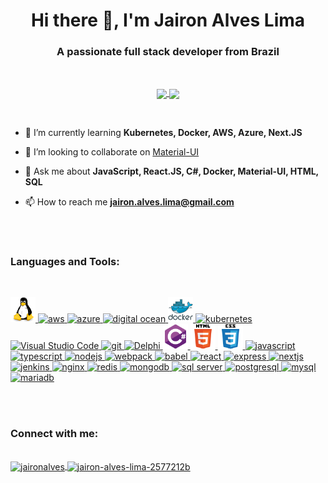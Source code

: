 <h1 align="center">Hi there 👋, I'm Jairon Alves Lima</h1>

<h3 align="center">A passionate full stack developer from Brazil</h3>

<br />

<p align="center">
  <a href="https://github.com/anuraghazra/github-readme-stats">
    <img
      align="center"
      src="https://github-readme-stats.vercel.app/api/top-langs/?username=jaironalves&layout=compact"
    />
  </a>
  <a href="https://github.com/anuraghazra/github-readme-stats">
    <img
      align="center"
      height="165"
      src="https://github-readme-stats.vercel.app/api?username=jaironalves&count_private=true&show_icons=true&custom_title=Github%20Status&hide=issues"
    />
  </a>
</p>

<br />

- 🌱 I’m currently learning **Kubernetes, Docker, AWS, Azure, Next.JS**

- 👯 I’m looking to collaborate on [Material-UI](https://material-ui.com/)

- 💬 Ask me about **JavaScript, React.JS, C#, Docker, Material-UI, HTML, SQL**

- 📫 How to reach me **jairon.alves.lima@gmail.com**

<br/>
<br/>

<h3 align="left">Languages and Tools:</h3>
<br/>
<p align="left">
  <a href="https://www.linux.org/" target="_blank">
		<img 
      src="https://raw.githubusercontent.com/devicons/devicon/master/icons/linux/linux-original.svg" 
      alt="linux" 
      width="40" 
      height="40"
    />
	</a>
  <a href="https://aws.amazon.com" target="_blank">
		<img 
      src="https://devicons.github.io/devicon/devicon.git/icons/amazonwebservices/amazonwebservices-original-wordmark.svg"      
      alt="aws" 
      width="40" 
      height="40"
    />
	</a>
	<a href="https://azure.microsoft.com" target="_blank">
		<img 
      src="https://www.vectorlogo.zone/logos/microsoft_azure/microsoft_azure-icon.svg"
      alt="azure" 
      width="40" 
      height="40"
    />
	</a>
  <a href="https://www.digitalocean.com/" target="_blank">
		<img 
      src="https://upload.wikimedia.org/wikipedia/commons/f/ff/DigitalOcean_logo.svg"
      alt="digital ocean" 
      width="40" 
      height="40"
    />
	</a> 
  <a href="https://www.docker.com/" target="_blank">
    <img
      src="https://raw.githubusercontent.com/devicons/devicon/master/icons/docker/docker-original-wordmark.svg"
      alt="docker"
      width="40"
      height="40"
    />
  </a>
  <a href="https://kubernetes.io" target="_blank">
    <img
      src="https://www.vectorlogo.zone/logos/kubernetes/kubernetes-icon.svg"
      alt="kubernetes"
      width="40"
      height="40"
    />
  </a>
  <a href="https://code.visualstudio.com" target="_blank">
    <img
      src="https://upload.wikimedia.org/wikipedia/commons/9/9a/Visual_Studio_Code_1.35_icon.svg"
      alt="Visual Studio Code"
      width="40"
      height="40"
    />
  </a>
  <a href="https://git-scm.com/" target="_blank">
		<img 
      src="https://www.vectorlogo.zone/logos/git-scm/git-scm-icon.svg" 
      alt="git" 
      width="40" 
      height="40"
    />
	</a>
  <a href="https://www.embarcadero.com/" target="_blank">
    <img
      src="https://www.embarcadero.com/images/logos/delphi-logo-64.png"
      alt="Delphi"
      width="40"
      height="40"
    />
  </a>
  <a href="https://docs.microsoft.com/dotnet/csharp/" target="_blank">
    <img
      src="https://raw.githubusercontent.com/devicons/devicon/master/icons/csharp/csharp-original.svg"
      alt="C Sharp"
      width="40"
      height="40"
    />
  </a>
  <a href="https://www.w3.org/html/" target="_blank">
		<img 
      src="https://raw.githubusercontent.com/devicons/devicon/master/icons/html5/html5-original-wordmark.svg" 
      alt="html5" 
      width="40" 
      height="40"
    />
	</a>
  <a href="https://www.w3schools.com/css/" target="_blank">
		<img 
      src="https://raw.githubusercontent.com/devicons/devicon/master/icons/css3/css3-original-wordmark.svg" 
      alt="css3" 
      width="40" 
      height="40"
    />
	</a>
  <a
    href="https://developer.mozilla.org/en-US/docs/Web/JavaScript"
    target="_blank"
  >
    <img
      src="https://devicons.github.io/devicon/devicon.git/icons/javascript/javascript-original.svg"
      alt="javascript"
      width="40"
      height="40"
    />
  </a>
  <a href="https://www.typescriptlang.org/" target="_blank">
    <img
      src="https://devicons.github.io/devicon/devicon.git/icons/typescript/typescript-original.svg"
      alt="typescript"
      width="40"
      height="40"
    />
  </a>  
  <a href="https://nodejs.org" target="_blank">
    <img
      src="https://devicons.github.io/devicon/devicon.git/icons/nodejs/nodejs-original-wordmark.svg"
      alt="nodejs"
      width="40"
      height="40"
    />
  </a>
  <a href="https://webpack.js.org" target="_blank">
		<img 
      src="https://devicons.github.io/devicon/devicon.git/icons/webpack/webpack-original.svg" 
      alt="webpack" 
      width="40" 
      height="40"
    />
	</a>
  <a href="https://babeljs.io/" target="_blank">
		<img 
      src="https://www.vectorlogo.zone/logos/babeljs/babeljs-icon.svg" 
      alt="babel" 
      width="40" 
      height="40"
    />
	</a>
  <a href="https://reactjs.org/" target="_blank">
    <img
      src="https://devicons.github.io/devicon/devicon.git/icons/react/react-original-wordmark.svg"
      alt="react"
      width="40"
      height="40"
    />
  </a>
  <a href="https://expressjs.com" target="_blank">
		<img 
      src="https://devicons.github.io/devicon/devicon.git/icons/express/express-original-wordmark.svg" 
      alt="express" 
      width="40" 
      height="40"
    />
	</a>
  <a href="https://nextjs.org/" target="_blank">
		<img 
      src="https://cdn.worldvectorlogo.com/logos/nextjs-3.svg" 
      alt="nextjs" 
      width="40" 
      height="40"
    />
	</a>  
  <a href="https://www.jenkins.io" target="_blank">
    <img
      src="https://www.vectorlogo.zone/logos/jenkins/jenkins-icon.svg"
      alt="jenkins"
      width="40"
      height="40"
    />
  </a>
  <a href="https://www.nginx.com/" target="_blank">
    <img
      src="https://devicon.dev/devicon.git/icons/nginx/nginx-original.svg"
      alt="nginx"
      width="40"
      height="40"
    />
  </a>
  <a href="https://redis.io/" target="_blank">
    <img
      src="https://devicon.dev/devicon.git/icons/redis/redis-original-wordmark.svg"
      alt="redis"
      width="40"
      height="40"
    />
  </a>
  <a href="https://www.mongodb.com/" target="_blank">
    <img
      src="https://devicons.github.io/devicon/devicon.git/icons/mongodb/mongodb-original-wordmark.svg"
      alt="mongodb"
      width="40"
      height="40"
    />
  </a>
  <a href="https://docs.microsoft.com/en-us/sql" target="_blank">
    <img
      src="https://docs.microsoft.com/en-us/azure/media/index/sqldatabase.svg"
      alt="sql server"
      width="40"
      height="40"
    />
  </a>  
  <a href="https://www.postgresql.org" target="_blank">
    <img
      src="https://devicons.github.io/devicon/devicon.git/icons/postgresql/postgresql-original-wordmark.svg"
      alt="postgresql"
      width="40"
      height="40"
    />
  </a>
  <a href="https://www.mysql.com/" target="_blank">
    <img
      src="https://devicon.dev/devicon.git/icons/mysql/mysql-original-wordmark.svg"
      alt="mysql"
      width="40"
      height="40"
    />
  </a> 
  <a href="https://mariadb.org/" target="_blank">
		<img 
      src="https://www.vectorlogo.zone/logos/mariadb/mariadb-icon.svg" 
      alt="mariadb" 
      width="40" 
      height="40"
    />
	</a>
</p>

<br/>
<br/>

<p align="left">
<h3 align="left">Connect with me:</h3>
  <br/>
  <a href="https://twitter.com/jaironalves" target="blank">
    <img 
      align="center" 
      src="https://cdn.jsdelivr.net/npm/simple-icons@3.0.1/icons/twitter.svg" 
      alt="jaironalves" 
      height="30" 
      width="40" 
    />
  </a>
  <a href="https://linkedin.com/in/jairon-alves-lima-2577212b" target="blank">
    <img 
      align="center" 
      src="https://cdn.jsdelivr.net/npm/simple-icons@3.0.1/icons/linkedin.svg" 
      alt="jairon-alves-lima-2577212b" 
      height="30" 
      width="40" 
    />
  </a>
</p>
